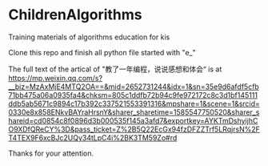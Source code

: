 # ChildrenAlgorithms
Training materials of algorithms education for kis

Clone this repo and finish all python file started with "e_"

The full text of the artical of "教了一年编程，说说感想和体会“ is at https://mp.weixin.qq.com/s?__biz=MzAxMjE4MTQ2OA==&mid=2652731244&idx=1&sn=35e9d6afdf5cfb71bb475a06a0935fa4&chksm=805c1ddfb72b94c9fe972172c8c3d1bf145111ddb5ab5671c9894c17b392c337521553391316&mpshare=1&scene=1&srcid=0330e8x858ENkvBAYraHrsnY&sharer_sharetime=1585547750520&sharer_shareid=cd0854c8f0896d3b000535f145a3afd7&exportkey=AYKTmDshyijhCO9XDfQReCY%3D&pass_ticket=Z%2B5Q22EcGx94fzDFZZTrf5LRqjrsN%2FT4TEX9F6xcBJc2UQy34tLpC4i%2BK3TM59Zo#rd

Thanks for your attention.

